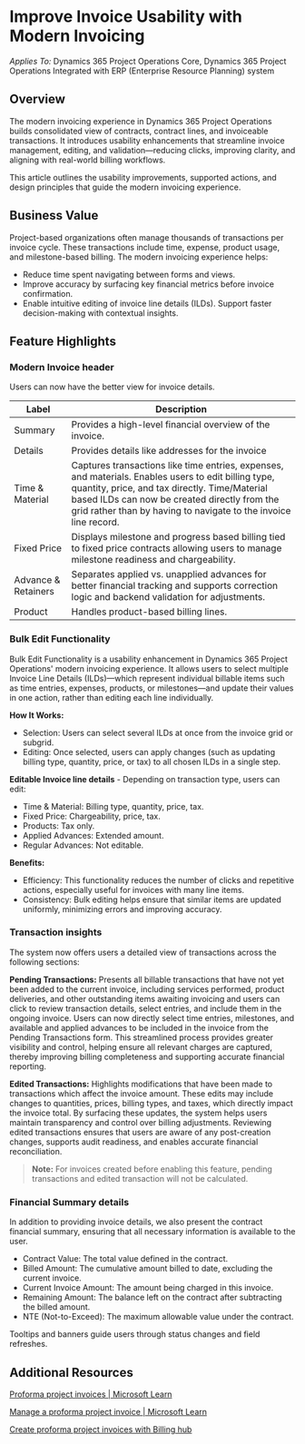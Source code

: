 <!--

title: Manage a proforma project invoice with modern invoice form
description:  This article provides information about how to work with proforma project invoices.
author: nshrivastava
ms.date: 09/02/2025
ms.topic: how-to
ms.custom: 
  - bap-template
ms.reviewer: johnmichalak
-->

# Improve Invoice Usability with Modern Invoicing

*Applies To:* Dynamics 365 Project Operations Core, Dynamics 365 Project Operations Integrated with ERP (Enterprise Resource Planning) system
## Overview
The modern invoicing experience in Dynamics 365 Project Operations builds consolidated view of contracts, contract lines, and invoiceable transactions. It introduces usability enhancements that streamline invoice management, editing, and validation—reducing clicks, improving clarity, and aligning with real-world billing workflows.

This article outlines the usability improvements, supported actions, and design principles that guide the modern invoicing experience.

## Business Value
Project-based organizations often manage thousands of transactions per invoice cycle. These transactions include time, expense, product usage, and milestone-based billing. The modern invoicing experience helps:

- Reduce time spent navigating between forms and views.
- Improve accuracy by surfacing key financial metrics before invoice confirmation.
- Enable intuitive editing of invoice line details (ILDs). Support faster decision-making with contextual insights.

## Feature Highlights
### Modern Invoice header
Users can now have the better view for invoice details.

| Label | Description |
| --- | --- |
| Summary | Provides a high-level financial overview of the invoice. |
| Details | Provides details like addresses for the invoice |  
| Time & Material     | Captures transactions like time entries, expenses, and materials. Enables users to edit billing type, quantity, price, and tax directly. Time/Material based ILDs can now be created directly from the grid rather than by having to navigate to the invoice line record.                                                              |
| Fixed Price         | Displays milestone and progress based billing tied to fixed price contracts allowing users to manage milestone readiness and chargeability.                                                                                                                                                                                     |
| Advance & Retainers | Separates applied vs. unapplied advances for better financial tracking and supports correction logic and backend validation for adjustments.                                                                                                                                                                                                                                   |
| Product             | Handles product-based billing lines.                                                                                                                                                                                                                                                                                                                                           |

### Bulk Edit Functionality
Bulk Edit Functionality is a usability enhancement in Dynamics 365 Project Operations' modern invoicing experience. It allows users to select multiple Invoice Line Details (ILDs)—which represent individual billable items such as time entries, expenses, products, or milestones—and update their values in one action, rather than editing each line individually.

**How It Works:**
- Selection: Users can select several ILDs at once from the invoice grid or subgrid.
-	Editing: Once selected, users can apply changes (such as updating billing type, quantity, price, or tax) to all chosen ILDs in a single step.

**Editable Invoice line details** - Depending on transaction type, users can edit:
- Time & Material: Billing type, quantity, price, tax.
- Fixed Price: Chargeability, price, tax.
- Products: Tax only.
- Applied Advances: Extended amount.
- Regular Advances: Not editable.
  
**Benefits:**
-	Efficiency: This functionality reduces the number of clicks and repetitive actions, especially useful for invoices with many line items. 
-	Consistency: Bulk editing helps ensure that similar items are updated uniformly, minimizing errors and improving accuracy.

### Transaction insights
The system now offers users a detailed view of transactions across the following sections:

**Pending Transactions:** Presents all billable transactions that have not yet been added to the current invoice, including services performed, product deliveries, and other outstanding items awaiting invoicing and users can click to review transaction details, select entries, and include them in the ongoing invoice. Users can now directly select time entries, milestones, and available and applied advances to be included in the invoice from the Pending Transactions form. This streamlined process provides greater visibility and control, helping ensure all relevant charges are captured, thereby improving billing completeness and supporting accurate financial reporting.

**Edited Transactions:** Highlights modifications that have been made to transactions which affect the invoice amount. These edits may include changes to quantities, prices, billing types, and taxes, which directly impact the invoice total. By surfacing these updates, the system helps users maintain transparency and control over billing adjustments. Reviewing edited transactions ensures that users are aware of any post-creation changes, supports audit readiness, and enables accurate financial reconciliation.
> **Note:** For invoices created before enabling this feature, pending transactions and edited transaction will not be calculated.

### Financial Summary details
In addition to providing invoice details, we also present the contract financial summary, ensuring that all necessary information is available to the user.

- Contract Value: The total value defined in the contract.
- Billed Amount: The cumulative amount billed to date, excluding the current invoice.
- Current Invoice Amount: The amount being charged in this invoice.
- Remaining Amount: The balance left on the contract after subtracting the billed amount.
- NTE (Not-to-Exceed): The maximum allowable value under the contract.
  
Tooltips and banners guide users through status changes and field refreshes.
## Additional Resources
[Proforma project invoices | Microsoft Learn](https://learn.microsoft.com/en-us/dynamics365/project-operations/pro/proforma-invoicing/create-manual-proforma-invoice-sales)

[Manage a proforma project invoice | Microsoft Learn](https://learn.microsoft.com/en-us/dynamics365/project-operations/pro/proforma-invoicing/manage-proforma-invoice-sales)

[Create proforma project invoices with Billing hub](https://learn.microsoft.com/en-us/dynamics365/project-operations/proforma-invoicing/billing-hub)


